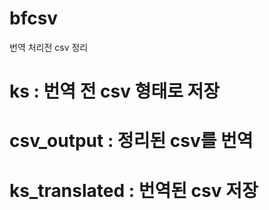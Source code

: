# bfcsv
번역 처리전 csv 정리


# ks : 번역 전 csv 형태로 저장


# csv_output : 정리된 csv를 번역


# ks_translated : 번역된 csv 저장
